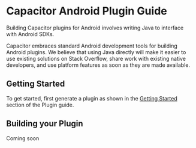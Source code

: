 # Capacitor Android Plugin Guide

Building Capacitor plugins for Android involves writing Java to interface with Android SDKs.

Capacitor embraces standard Android development tools for building Android plugins. We believe that using Java directly will make it easier to use existing solutions on Stack Overflow, share work with existing native developers, and use platform features as soon as they are made available.

## Getting Started

To get started, first generate a plugin as shown in the [Getting Started](./#getting-started) section of the Plugin guide.

## Building your Plugin

Coming soon